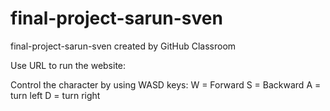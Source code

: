 # final-project-sarun-sven
final-project-sarun-sven created by GitHub Classroom

Use URL to run the website: 

Control the character by using WASD keys:
W = Forward
S = Backward
A = turn left
D = turn right
